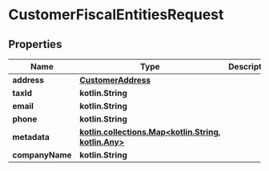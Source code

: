 
# CustomerFiscalEntitiesRequest

## Properties
Name | Type | Description | Notes
------------ | ------------- | ------------- | -------------
**address** | [**CustomerAddress**](CustomerAddress.md) |  | 
**taxId** | **kotlin.String** |  |  [optional]
**email** | **kotlin.String** |  |  [optional]
**phone** | **kotlin.String** |  |  [optional]
**metadata** | [**kotlin.collections.Map&lt;kotlin.String, kotlin.Any&gt;**](kotlin.Any.md) |  |  [optional]
**companyName** | **kotlin.String** |  |  [optional]



